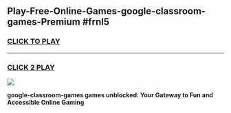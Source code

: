 
## Play-Free-Online-Games-google-classroom-games-Premium #frnl5
<h3>
<a href="https://premium.freeplayer.one?title=google-classroom-games&ref=8M">CLICK TO PLAY</a></h3>
<hr>

<h3>
<a href="https://premium.freeplayer.one?title=google-classroom-games&ref=8M">CLICK 2 PLAY</a>
  
</h3>

<a href="https://premium.freeplayer.one?title=google-classroom-games&ref=8M"><img src="https://clearcache.store/games.png"></a>


**google-classroom-games games unblocked: Your Gateway to Fun and Accessible Online Gaming**
